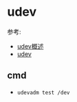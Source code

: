 # udev
参考:
- [udev概述](https://huataihuang.gitbooks.io/cloud-atlas/content/os/linux/device/udev/udev_infrastructure.html)
- [udev](https://wiki.archlinux.org/index.php/Udev_(%E7%AE%80%E4%BD%93%E4%B8%AD%E6%96%87))


## cmd
- `udevadm test /dev`